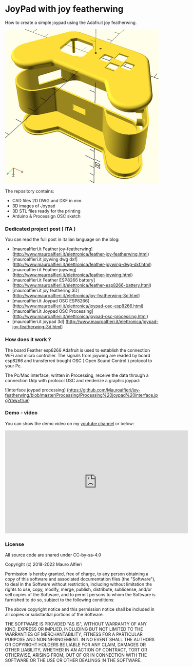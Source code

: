 # JoyPad with joy featherwing

How to create a simple joypad using the Adafruit joy featherwing.

![JoyPad 3D](https://github.com/Mauroalfieri/joy-featherwing/blob/master/3D%20images/openscad%20joy%20featherwing%203D%20all%20view.jpg?raw=true)

The repository contains:

* CAD files 2D DWG and DXF in mm  
* 3D images of Joypad
* 3D STL files ready for the printing
* Arduino & Processign OSC sketch

### Dedicated project post ( ITA )
You can read the full post in Italian language on the blog:

* [mauroalfieri.it Feather joy-featherwing] (http://www.mauroalfieri.it/elettronica/feather-joy-featherwing.html)
* [mauroalfieri.it joywing dwg dxf] (http://www.mauroalfieri.it/elettronica/feather-joywing-dwg-dxf.html)
* [mauroalfieri.it Feather joywing] (http://www.mauroalfieri.it/elettronica/feather-joywing.html)
* [mauroalfieri.it Feather ESP8266 battery] (http://www.mauroalfieri.it/elettronica/feather-esp8266-battery.html)
* [mauroalfieri.it joy feathering 3D] (http://www.mauroalfieri.it/elettronica/joy-featherwing-3d.html)
* [mauroalfieri.it Joypad OSC ESP8266] (http://www.mauroalfieri.it/elettronica/joypad-osc-esp8266.html)
* [mauroalfieri.it Joypad OSC Processing] (http://www.mauroalfieri.it/elettronica/joypad-osc-processing.html)
* [mauroalfieri.it joypad 3d] (http://www.mauroalfieri.it/elettronica/joypad-joy-featherwing-3d.html)

### How does it work ?

The board Feather esp8266 Adafruit is used to establish the connection WiFi and micro controller. The signals from joywing are readed by board esp8266 and transferred trought OSC ( Open Sound Control ) protocol to your Pc.

The Pc/Mac interface, written in Processing, receive the data through a connection Udp with protocol OSC and  renderize a graphic joypad:

![interface joypad processing] (https://github.com/Mauroalfieri/joy-featherwing/blob/master/Processing/Processing%20joypad%20interface.jpg?raw=true)

### Demo - video
You can show the demo video on my [youtube channel](https://www.youtube.com/user/doctoralma77) or below:

<iframe width="600" height="337" src="https://www.youtube.com/embed/FlawIXcAiWg" frameborder="0" allow="autoplay; encrypted-media" allowfullscreen></iframe>

### License 
All source code are shared under CC-by-sa-4.0

Copyright (c) 2018-2022 Mauro Alfieri

Permission is hereby granted, free of charge, to any person obtaining a copy of this software and associated documentation files (the "Software"), to deal in the Software without restriction, including without limitation the rights to use, copy, modify, merge, publish, distribute, sublicense, and/or sell copies of the Software, and to permit persons to whom the Software is furnished to do so, subject to the following conditions:

The above copyright notice and this permission notice shall be included in all copies or substantial portions of the Software.

THE SOFTWARE IS PROVIDED "AS IS", WITHOUT WARRANTY OF ANY KIND, EXPRESS OR IMPLIED, INCLUDING BUT NOT LIMITED TO THE WARRANTIES OF MERCHANTABILITY, FITNESS FOR A PARTICULAR PURPOSE AND NONINFRINGEMENT. IN NO EVENT SHALL THE AUTHORS OR COPYRIGHT HOLDERS BE LIABLE FOR ANY CLAIM, DAMAGES OR OTHER LIABILITY, WHETHER IN AN ACTION OF CONTRACT, TORT OR OTHERWISE, ARISING FROM, OUT OF OR IN CONNECTION WITH THE SOFTWARE OR THE USE OR OTHER DEALINGS IN THE SOFTWARE.
